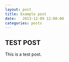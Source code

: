 ```yaml
---
layout: post
title: Example post
date:   2013-12-09 12:00:00
categories: posts
---
```


## TEST POST

This is a test post.
